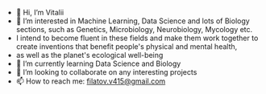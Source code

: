 - 👋 Hi, I’m Vitalii
- 👀 I’m interested in Machine Learning, Data Science and lots of Biology sections, such as Genetics, Microbiology, Neurobiology, Mycology etc. 
- I intend to become fluent in these fields and make them work together to create inventions that benefit people's physical and mental health, 
- as well as the planet's ecological well-being
- 🌱 I’m currently learning Data Science and Biology
- 💞️ I’m looking to collaborate on any interesting projects
- 📫 How to reach me: filatov.v415@gmail.com

